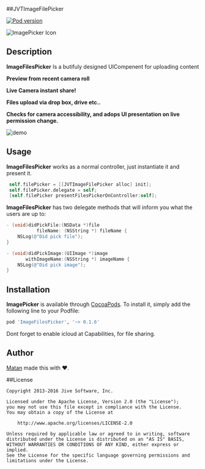 
##JVTImageFilePicker

[![Pod version](https://img.shields.io/cocoapods/v/ImageFilesPicker.svg?style=flat)](http://cocoadocs.org/docsets/ImageFilesPicker)

<img src="http://gifimgs.com/res/0416/57065e786bd4a151447737.gif" alt="ImagePicker Icon" align="center" />


## Description

**ImageFilesPicker** Is a butifuly designed UICompenent for uploading content

**Preview from recent camera roll** 

**Live Camera instant share!**

**Files upload via drop box, drive etc..**

**Checks for camera accessibility, and adops UI presentation on live permission change.**



![demo](https://media.giphy.com/media/3Ltt9Htvf0cFi/giphy.gif)

## Usage

**ImageFilesPicker** works as a normal controller, just instantiate it and present it.

```objectivec
 self.filePicker = [[JVTImageFilePicker alloc] init];
 self.filePicker.delegate = self;
 [self.filePicker presentFilesPickerOnController:self];
```

**ImageFilesPicker** has two delegate methods that will inform you what the users are up to:

```objectivec
- (void)didPickFile:(NSData *)file
           fileName: (NSString *) fileName {
    NSLog(@"Did pick file");
}

- (void)didPickImage:(UIImage *)image
       withImageName:(NSString *) imageName {
    NSLog(@"Did pick image");
}
```

## Installation

**ImagePicker** is available through [CocoaPods](http://cocoapods.org). To install
it, simply add the following line to your Podfile:

```ruby
pod 'ImageFilesPicker', '~> 0.1.6'
```

Dont forget to enable icloud at Capabilities, for file sharing.

## Author

[Matan](https://github.com/mcmatan) made this with ❤️.

##License

```
Copyright 2013-2016 Jive Software, Inc.

Licensed under the Apache License, Version 2.0 (the "License");
you may not use this file except in compliance with the License.
You may obtain a copy of the License at

    http://www.apache.org/licenses/LICENSE-2.0

Unless required by applicable law or agreed to in writing, software
distributed under the License is distributed on an "AS IS" BASIS,
WITHOUT WARRANTIES OR CONDITIONS OF ANY KIND, either express or implied.
See the License for the specific language governing permissions and
limitations under the License.
```
